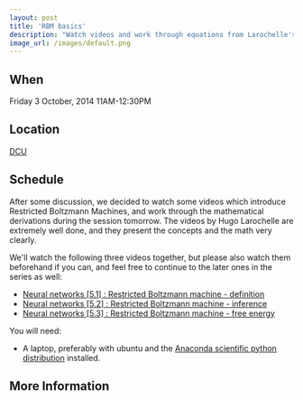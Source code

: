 ```yaml
---
layout: post
title: 'RBM basics'
description: "Watch videos and work through equations from Larochelle's NLP course (Sections 5.1-3)"
image_url: /images/default.png
---
```


## When
Friday 3 October, 2014 11AM-12:30PM

## Location
[ DCU ]( http://dcu.ie)

## Schedule

After some discussion, we decided to watch some videos which introduce Restricted Boltzmann Machines, and work through the mathematical derivations during the session tomorrow. The videos by Hugo Larochelle are extremely well done, and they present the concepts and the math very clearly. 

We'll watch the following three videos together, but please also watch them beforehand if you can, and feel free to continue to the later ones in the series as well:

- [Neural networks [5.1] : Restricted Boltzmann machine - definition](http://www.youtube.com/watch?v=p4Vh_zMw-HQ)     
- [Neural networks [5.2] : Restricted Boltzmann machine - inference](http://www.youtube.com/watch?v=lekCh_i32iE)     
- [Neural networks [5.3] : Restricted Boltzmann machine - free energy](http://www.youtube.com/watch?v=e0Ts_7Y6hZU)      

You will need:
 - A laptop, preferably with ubuntu and the [Anaconda scientific python distribution](https://store.continuum.io/cshop/anaconda/) installed. 


## More Information 
<!---
[ Google Group ](https://groups.google.com/group/dublinjs)  
[ Twitter ](http://twitter.com/#!/dublinjs)
[ Meetup ](http://www.meetup.com/DublinJS/)
-->

